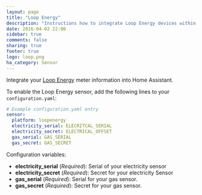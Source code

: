 ```yaml
---
layout: page
title: "Loop Energy"
description: "Instructions how to integrate Loop Energy devices within Home Assistant."
date: 2016-04-02 22:00
sidebar: true
comments: false
sharing: true
footer: true
logo: loop.png
ha_category: Sensor
---
```



Integrate your [Loop Energy](https://www.your-loop.com/) meter information into Home Assistant.

To enable the Loop Energy sensor, add the following lines to your `configuration.yaml`:

```yaml
# Example configuration.yaml entry
sensor:
  platform: loopenergy
  electricity_serial: ELECRITCAL_SERIAL
  electricity_secret: ELECTRICAL_OFFSET
  gas_serial: GAS_SERIAL
  gas_secret: GAS_SECRET
```

Configuration variables:

- **electricity_serial** (*Required*): Serial of your electricity sensor
- **electricity_secret** (*Required*): Secret for your electricity Sensor 
- **gas_serial** (*Required*): Serial for your gas sensor.
- **gas_secret** (*Required*): Secret for your gas sensor.


